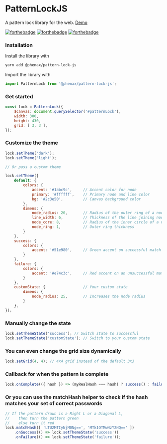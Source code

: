 # PatternLockJS
A pattern lock library for the web. [Demo](https://phenax.github.io/pattern-lock-js/)

[![forthebadge](http://forthebadge.com/images/badges/uses-js.svg)](http://forthebadge.com)
[![forthebadge](http://forthebadge.com/images/badges/you-didnt-ask-for-this.svg)](http://forthebadge.com)
[![forthebadge](http://forthebadge.com/images/badges/no-ragrets.svg)](http://forthebadge.com)


### Installation

Install the library with
```bash
yarn add @phenax/pattern-lock-js
```

Import the library with
```js
import PatternLock from '@phenax/pattern-lock-js';
```

### Get started
```javascript
const lock = PatternLock({
    $canvas: document.querySelector('#patternLock'),
    width: 300,
    height: 430,
    grid: [ 3, 3 ],
});
```

### Customize the theme
```javascript
lock.setTheme('dark');
lock.setTheme('light');

// Or pass a custom theme

lock.setTheme({
    default: {
        colors: {
            accent: '#1abc9c',     // Accent color for node
            primary: '#ffffff',    // Primary node and line color
            bg: '#2c3e50',         // Canvas background color
        },
        dimens: {
            node_radius: 20,       // Radius of the outer ring of a node
            line_width: 6,         // Thickness of the line joining nodes
            node_core: 8,          // Radius of the inner circle of a node
            node_ring: 1,          // Outer ring thickness
        }
    },
    success: {
		colors: {
			accent: '#51e980',     // Green accent on successful match
		}
	},
	failure: {
		colors: {
			accent: '#e74c3c',     // Red accent on an unsuccessful match
		}
    },
    customState: {                 // Your custom state
        dimens: {
            node_radius: 25,       // Increases the node radius
        }
    },
});
```

### Manually change the state
```javascript
lock.setThemeState('success'); // Switch state to successful
lock.setThemeState('customState'); // Switch to your custom state
```

### You can even change the grid size dynamically
```javascript
lock.setGrid(4, 4); // 4x4 grid instead of the default 3x3
```


### Callback for when the pattern is complete
```javascript
lock.onComplete(({ hash }) => (myRealHash === hash) ? success() : failure());
```

### Or you can use the matchHash helper to check if the hash matches your set of correct passwords
```javascript
// If the pattern drawn is a Right L or a Diagonal L,
//    then turn the pattern green
//    else turn it red
lock.matchHash([ 'LTU2MTIyNjM0Ng==', 'MTk1OTMwNzY2NQ==' ])
    .onSuccess(() => lock.setThemeState('success'))
    .onFailure(() => lock.setThemeState('failure'));
```

<br />
